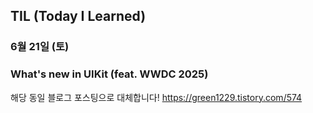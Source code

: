 ## TIL (Today I Learned)

### 6월 21일 (토)    
### What's new in UIKit (feat. WWDC 2025)
해당 동일 블로그 포스팅으로 대체합니다!
https://green1229.tistory.com/574   

